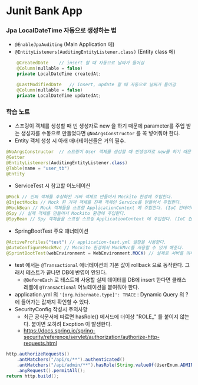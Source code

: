 # Junit Bank App

### Jpa LocalDateTime 자동으로 생성하는 법
- `@EnableJpaAuditing` (Main Application 에)
- `@EntityListeners(AuditingEntityListener.class)` (Entity class 에)
```java
    @CreatedDate    // insert 할 때 자동으로 날짜가 들어감
    @Column(nullable = false)
    private LocalDateTime createdAt;

    @LastModifiedDate   // insert, update 할 때 자동으로 날짜가 들어감
    @Column(nullable = false)
    private LocalDateTime updatedAt;
```

### 학습 노트
- 스프링이 객체를 생성할 때 빈 생성자로 new 을 하기 때문에 parameter를 주입 받는 생성자를 수동으로 만들었다면 `@NoArgsConstructor` 를 꼭 넣어줘야 한다.
- Entity 객체 생성 시 아래 애너테이션들은 거의 필수.
```java
@NoArgsConstructor  // 스프링이 User 객체를 생성할 때 빈생성자로 new를 하기 때문
@Getter
@EntityListeners(AuditingEntityListener.class)
@Table(name = "user_tb")
@Entity
```
- ServiceTest 시 참고할 어노테이션
```java
@Mock // 진짜 객체를 추상화된 가짜 객체로 만들어서 Mockito 환경에 주입한다.    
@InjectMocks // Mock 된 가까 객체를 진짜 객체인 Service를 만들어서 주입한다.
@MockBean // Mock 객체들을 스프링 ApplicationContext 에 주입한다. (IoC 컨테이너 주입)
@Spy // 실제 객체를 만들어서 Mockito 환경에 주입한다.
@SpyBean // Spy 객체들을 스프링 스프링 ApplicationContext 에 주입한다. (IoC 컨테이너 주입)
```
- SpringBootTest 주요 애너테이션 
```java
@ActiveProfiles("test") // application-test.yml 설정을 사용한다.
@AutoConfigureMockMvc // Mockito 환경에서 MockMvc를 사용할 수 있게 해준다.
@SprintBootTest(webEnvironment = WebEnvironment.MOCK) // 실제로 서버를 띄우지 않고 테스트를 진행할 수 있다.
```
- test 에서는 `@Transactional` 애너테이션의 기본 값이 rollback 으로 동작한다. 그래서 테스트가 끝나면 DB에 반영이 안된다.
  - `@BeforeEach` 로 테스트에 사용할 실제 데이터를 DB에 insert 한다면 클래스 레벨에 `@Transactional` 어노테이션을 붙여줘야 한다.
- application.yml 의 `'[org.hibernate.type]': TRACE` : Dynamic Query 의 ? 에 들어가는 값까지 확인할 수 있다.
- SecurityConfig 작성시 주의사항
  - 최근 공식문서에 따르면 hasRole() 메서드에 더이상 "ROLE_" 를 붙이지 않는다. 붙이면 오히려 Excption 이 발생한다.
  - https://docs.spring.io/spring-security/reference/servlet/authorization/authorize-http-requests.html
```java
http.authorizeRequests()
    .antMatchers("/api/s/**").authenticated()
    .antMatchers("/api/admin/**").hasRole(String.valueOf(UserEnum.ADMIN))
    .anyRequest().permitAll();
return http.build();
```